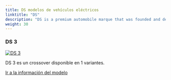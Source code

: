 ```yaml
---
title: DS modelos de vehículos eléctricos
linktitle: "DS"
description: "DS is a premium automobile marque that was founded and developed from French manufacturer Citroën. DS was first announced in 2009 as a sub-brand of Citroën, applied to certain models that had distinctive design and features."
weight: 30
---
```

<!-- markdownlint-disable MD033 -->
<!-- markdownlint-disable MD010 -->


<div class="container p-3 mb-4 bg-body-tertiary rounded border">
<h3> DS 3</h3>
	<div class="row">
		<div class="col col-12 col-md-6">
			<a href="3"><img src="https://media.evkx.net/multimedia/models/ds/3/3_e-tense/main_1_st.jpg" class="img-fluid" alt="DS 3" ></a>
		</div>
		<div class="col col-12 col-md-6">
<p>
DS 3 es un crossover disponible en 1 variantes.
</p>
	<a href="3/" class="btn btn-outline-primary" role="button">Ir a la información del modelo</a>
		</div>
	</div>
</div>
